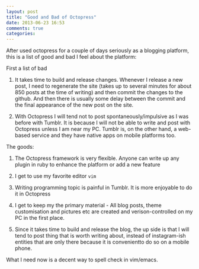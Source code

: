 ```yaml
---
layout: post
title: "Good and Bad of Octopress"
date: 2013-06-23 16:53
comments: true
categories: 
---
```


After used octopress for a couple of days seriously as a blogging platform, this is a list of good and bad I feel about the platform:

First a list of bad

1) It takes time to build and release changes. Whenever I release a new post, I need to regenerate the site (takes up to several minutes for about 850 posts at the time of writing) and then commit the changes to the github. And then there is usually some delay between the commit and the final appearance of the new post on the site.

2) With Octopress I will tend not to post spontaneously/impulsive as I was before with Tumblr. It is because I will not be able to write and post with Octopress unless I am near my PC. Tumblr is, on the other hand, a web-based service and they have native apps on mobile platforms too.

The goods:

1) The Octopress framework is very flexible. Anyone can write up any plugin in ruby to enhance the platform or add a new feature   

2) I get to use my favorite editor ``vim``

3) Writing programming topic is painful in Tumblr. It is more enjoyable to do it in Octopress

4) I get to  keep my the primary material - All blog posts, theme customisation and pictures etc are created and verison-controlled on my PC in the first place.

5) Since it takes time to build and release the blog, the up side is that I will tend to post thing that is worth writing about, instead of instagram-ish entities that are only there because it is convenientto do so on a mobile phone.

What I need now is a decent way to spell check in vim/emacs.

